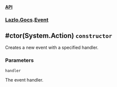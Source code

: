 #### [API](./API.md 'API')
### [Lazlo.Gocs](./API.md#Lazlo-Gocs 'Lazlo.Gocs').[Event](./Lazlo-Gocs-Event.md 'Lazlo.Gocs.Event')
## #ctor(System.Action) `constructor`
Creates a new event with a specified handler.
### Parameters

<a name='Lazlo-Gocs-Event--ctor(System-Action)-handler'></a>
`handler`

The event handler.
